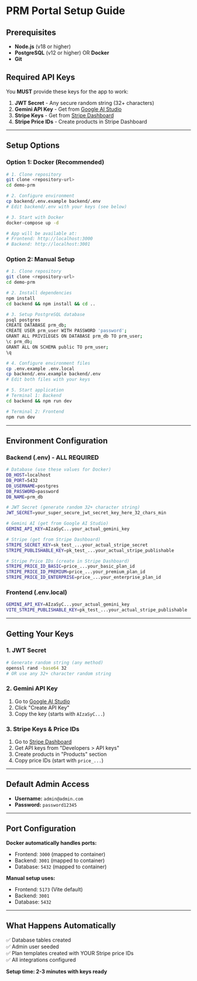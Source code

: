 # PRM Portal Setup Guide

## Prerequisites

- **Node.js** (v18 or higher)
- **PostgreSQL** (v12 or higher) OR **Docker**
- **Git**

## Required API Keys

You **MUST** provide these keys for the app to work:

1. **JWT Secret** - Any secure random string (32+ characters)
2. **Gemini API Key** - Get from [Google AI Studio](https://makersuite.google.com/app/apikey)
3. **Stripe Keys** - Get from [Stripe Dashboard](https://dashboard.stripe.com/apikeys)
4. **Stripe Price IDs** - Create products in Stripe Dashboard

---

## Setup Options

### Option 1: Docker (Recommended)

```bash
# 1. Clone repository
git clone <repository-url>
cd demo-prm

# 2. Configure environment
cp backend/.env.example backend/.env
# Edit backend/.env with your keys (see below)

# 3. Start with Docker
docker-compose up -d

# App will be available at:
# Frontend: http://localhost:3000
# Backend: http://localhost:3001
```

### Option 2: Manual Setup

```bash
# 1. Clone repository
git clone <repository-url>
cd demo-prm

# 2. Install dependencies
npm install
cd backend && npm install && cd ..

# 3. Setup PostgreSQL database
psql postgres
CREATE DATABASE prm_db;
CREATE USER prm_user WITH PASSWORD 'password';
GRANT ALL PRIVILEGES ON DATABASE prm_db TO prm_user;
\c prm_db;
GRANT ALL ON SCHEMA public TO prm_user;
\q

# 4. Configure environment files
cp .env.example .env.local
cp backend/.env.example backend/.env
# Edit both files with your keys

# 5. Start application
# Terminal 1: Backend
cd backend && npm run dev

# Terminal 2: Frontend  
npm run dev
```

---

## Environment Configuration

### Backend (.env) - **ALL REQUIRED**

```bash
# Database (use these values for Docker)
DB_HOST=localhost
DB_PORT=5432
DB_USERNAME=postgres
DB_PASSWORD=password
DB_NAME=prm_db

# JWT Secret (generate random 32+ character string)
JWT_SECRET=your_super_secure_jwt_secret_key_here_32_chars_min

# Gemini AI (get from Google AI Studio)
GEMINI_API_KEY=AIzaSyC...your_actual_gemini_key

# Stripe (get from Stripe Dashboard)
STRIPE_SECRET_KEY=sk_test_...your_actual_stripe_secret
STRIPE_PUBLISHABLE_KEY=pk_test_...your_actual_stripe_publishable

# Stripe Price IDs (create in Stripe Dashboard)
STRIPE_PRICE_ID_BASIC=price_...your_basic_plan_id
STRIPE_PRICE_ID_PREMIUM=price_...your_premium_plan_id
STRIPE_PRICE_ID_ENTERPRISE=price_...your_enterprise_plan_id
```

### Frontend (.env.local)

```bash
GEMINI_API_KEY=AIzaSyC...your_actual_gemini_key
VITE_STRIPE_PUBLISHABLE_KEY=pk_test_...your_actual_stripe_publishable
```

---

## Getting Your Keys

### 1. JWT Secret
```bash
# Generate random string (any method)
openssl rand -base64 32
# OR use any 32+ character random string
```

### 2. Gemini API Key
1. Go to [Google AI Studio](https://makersuite.google.com/app/apikey)
2. Click "Create API Key"
3. Copy the key (starts with `AIzaSyC...`)

### 3. Stripe Keys & Price IDs
1. Go to [Stripe Dashboard](https://dashboard.stripe.com)
2. Get API keys from "Developers > API keys"
3. Create products in "Products" section
4. Copy price IDs (start with `price_...`)

---

## Default Admin Access

- **Username:** `admin@admin.com`
- **Password:** `password12345`

---

## Port Configuration

**Docker automatically handles ports:**
- Frontend: `3000` (mapped to container)
- Backend: `3001` (mapped to container)
- Database: `5432` (mapped to container)

**Manual setup uses:**
- Frontend: `5173` (Vite default)
- Backend: `3001`
- Database: `5432`

---

## What Happens Automatically

✅ Database tables created  
✅ Admin user seeded  
✅ Plan templates created with YOUR Stripe price IDs  
✅ All integrations configured  

**Setup time: 2-3 minutes with keys ready**
